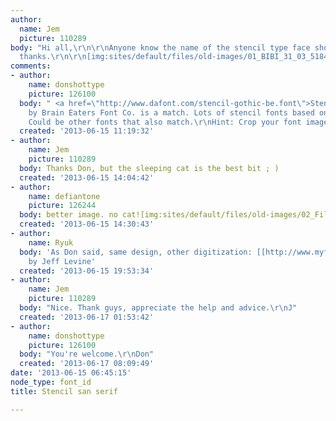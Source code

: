 ```yaml
---
author:
  name: Jem
  picture: 110289
body: "Hi all,\r\n\r\nAnyone know the name of the stencil type face shown in the poster?\r\n\r\nMany
  thanks.\r\n\r\n[img:sites/default/files/old-images/01_BIBI_31_03_5184.jpg]"
comments:
- author:
    name: donshottype
    picture: 126100
  body: " <a href=\"http://www.dafont.com/stencil-gothic-be.font\">Stencil Gothic</a>
    by Brain Eaters Font Co. is a match. Lots of stencil fonts based on old stencils.
    Could be other fonts that also match.\r\nHint: Crop your font image before posting.\r\nDon"
  created: '2013-06-15 11:19:32'
- author:
    name: Jem
    picture: 110289
  body: Thanks Don, but the sleeping cat is the best bit ; )
  created: '2013-06-15 14:04:42'
- author:
    name: defiantone
    picture: 126244
  body: better image. no cat![img:sites/default/files/old-images/02_Filature_Avr_Mai_4720.jpg]
  created: '2013-06-15 14:30:43'
- author:
    name: Ryuk
  body: 'As Don said, same design, other digitization: [[http://www.myfonts.com/fonts/jnlevine/delivered|Delivered]]
    by Jeff Levine'
  created: '2013-06-15 19:53:34'
- author:
    name: Jem
    picture: 110289
  body: "Nice. Thank guys, appreciate the help and advice.\r\nJ"
  created: '2013-06-17 01:53:42'
- author:
    name: donshottype
    picture: 126100
  body: "You're welcome.\r\nDon"
  created: '2013-06-17 08:09:49'
date: '2013-06-15 06:45:15'
node_type: font_id
title: Stencil san serif

---
```

